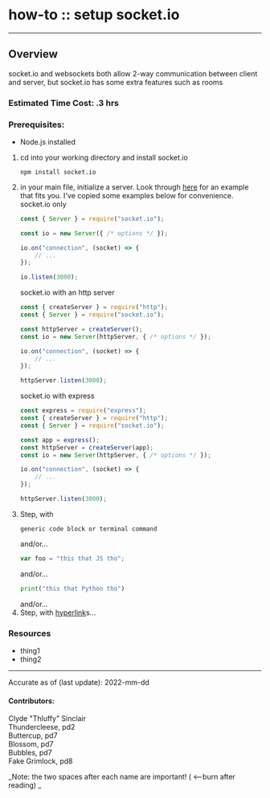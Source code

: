 # how-to :: setup socket.io
---
## Overview
socket.io and websockets both allow 2-way communication between client and server, 
but socket.io has some extra features such as rooms

### Estimated Time Cost: .3 hrs

### Prerequisites:

- Node.js installed

1. cd into your working directory and install socket.io
    ```
    npm install socket.io
    ```
2. in your main file, initialize a server. Look through [here](https://socket.io/docs/v4/server-initialization/) for an example that fits you. I've copied some examples below for convenience. 
    socket.io only
    ```javascript
    const { Server } = require("socket.io");

    const io = new Server({ /* options */ });

    io.on("connection", (socket) => {
        // ...
    });

    io.listen(3000);
    ```
    socket.io with an http server
    ```javascript
    const { createServer } = require("http");
    const { Server } = require("socket.io");

    const httpServer = createServer();
    const io = new Server(httpServer, { /* options */ });

    io.on("connection", (socket) => {
        // ...
    });

    httpServer.listen(3000);
    ```
    socket.io with express
    ```javascript
    const express = require("express");
    const { createServer } = require("http");
    const { Server } = require("socket.io");

    const app = express();
    const httpServer = createServer(app);
    const io = new Server(httpServer, { /* options */ });

    io.on("connection", (socket) => {
        // ...
    });

    httpServer.listen(3000);
    ```
1. Step, with
    ```
    generic code block or terminal command
    ```
   and/or...
    ```javascript
    var foo = "this that JS tho";
    ```
   and/or...
    ```python
    print("this that Python tho")
    ```
   and/or...
1. Step, with [hyperlink](https://xkcd.com)s...


### Resources
* thing1
* thing2

---

Accurate as of (last update): 2022-mm-dd

#### Contributors:  
Clyde "Thluffy" Sinclair  
Thundercleese, pd2  
Buttercup, pd7  
Blossom, pd7  
Bubbles, pd7  
Fake Grimlock, pd8  

_Note: the two spaces after each name are important! ( <--burn after reading)  _